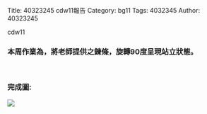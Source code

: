 Title: 40323245 cdw11報告
Category: bg11
Tags: 4032345
Author: 40323245

cdw11
<!-- PELICAN_END_SUMMARY -->

<h3>本周作業為，將老師提供之鍊條，旋轉90度呈現站立狀態。</h3>
<br/>
<h3>完成圖:</h3>
<img src="http://i.imgur.com/Bx7pxhW.png"> 